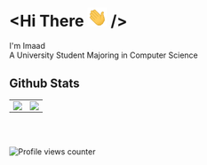 # <Hi There <img src="assets/wave.gif" width="35px"> />

I'm Imaad  
A University Student Majoring in Computer Science

## Github Stats  
<table><tr><td valign="top" width="50%">

<img src="https://github-readme-stats.vercel.app/api?username=imaadf&show_icons=true&count_private=true&hide_border=true" align="left" style="width: 100%" />

</td><td valign="top" width="50%">

<img src="https://github-readme-stats.vercel.app/api/top-langs/?username=imaadf&layout=compact&hide_border=true" align="left" style="width: 100%" />

</td></tr></table>  

<br/>  

  

<br/>  

![Profile views counter](https://komarev.com/ghpvc/?username=imaadf&&style=flat-square)  
